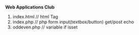 <b>Web Applications Club</b>

1. index.html     // html Tag
2. index.php      // php form input(textbox/button) get/post echo
3. oddeven.php    // variable if isset
